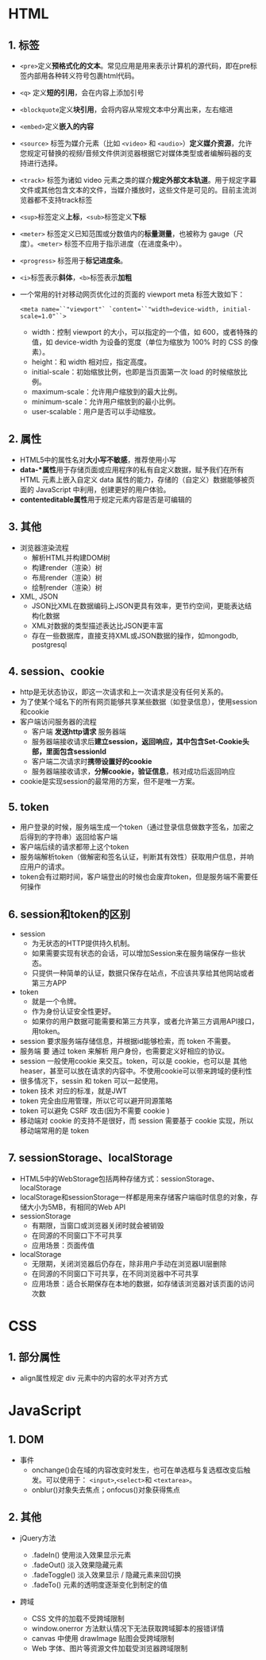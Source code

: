 # HTML

## 1. 标签

- `<pre>`定义**预格式化的文本**。常见应用是用来表示计算机的源代码，即在pre标签内部用各种转义符号包裹html代码。

- `<q>` 定义**短的引用**，会在内容上添加引号

- `<blockquote`定义**块引用**，会将内容从常规文本中分离出来，左右缩进

- `<embed>`定义**嵌入的内容**

- `<source>` 标签为媒介元素（比如 `<video>` 和 `<audio>`）**定义媒介资源**，允许您规定可替换的视频/音频文件供浏览器根据它对媒体类型或者编解码器的支持进行选择。

- `<track>` 标签为诸如 video 元素之类的媒介**规定外部文本轨道**。用于规定字幕文件或其他包含文本的文件，当媒介播放时，这些文件是可见的。目前主流浏览器都不支持track标签

- `<sup>`标签定义**上标**，`<sub>`标签定义**下标**

- `<meter>` 标签定义已知范围或分数值内的**标量测量**，也被称为 gauge（尺度）。`<meter>` 标签不应用于指示进度（在进度条中）。

-  `<progress>` 标签用于**标记进度条**。

- `<i>`标签表示**斜体**，`<b>`标签表示**加粗**

- 一个常用的针对移动网页优化过的页面的 viewport meta 标签大致如下：

  ```
  <meta name=``"viewport"` `content=``"width=device-width, initial-scale=1.0"``>
  ```

  - width：控制 viewport 的大小，可以指定的一个值，如 600，或者特殊的值，如 device-width 为设备的宽度（单位为缩放为 100% 时的 CSS 的像素）。
  - height：和 width 相对应，指定高度。
  - initial-scale：初始缩放比例，也即是当页面第一次 load 的时候缩放比例。
  - maximum-scale：允许用户缩放到的最大比例。
  - minimum-scale：允许用户缩放到的最小比例。
  - user-scalable：用户是否可以手动缩放。

## 2. 属性

- HTML5中的属性名对**大小写不敏感**，推荐使用小写
- **data-*属性**用于存储页面或应用程序的私有自定义数据，赋予我们在所有 HTML 元素上嵌入自定义 data 属性的能力，存储的（自定义）数据能够被页面的 JavaScript 中利用，创建更好的用户体验。
- **contenteditable属性**用于规定元素内容是否是可编辑的

## 3. 其他

- 浏览器渲染流程
  - 解析HTML并构建DOM树
  - 构建render（渲染）树
  - 布局render（渲染）树
  - 绘制render（渲染）树
- XML, JSON
  - JSON比XML在数据编码上JSON更具有效率，更节约空间，更能表达结构化数据
  - XML对数据的类型描述表达比JSON更丰富
  - 存在一些数据库，直接支持XML或JSON数据的操作，如mongodb, postgresql

## 4. session、cookie

- http是无状态协议，即这一次请求和上一次请求是没有任何关系的。
- 为了使某个域名下的所有网页能够共享某些数据（如登录信息），使用session和cookie
- 客户端访问服务器的流程
  - 客户端 **发送http请求** 服务器端
  - 服务器端接收请求后**建立session，返回响应，其中包含Set-Cookie头部，里面包含sessionId**
  - 客户端二次请求时**携带设置好的cookie**
  - 服务器端接收请求，**分解cookie，验证信息**，核对成功后返回响应
- cookie是实现session的最常用的方案，但不是唯一方案。

## 5. token

- 用户登录的时候，服务端生成一个token（通过登录信息做数字签名，加密之后得到的字符串）返回给客户端
- 客户端后续的请求都带上这个token
- 服务端解析token（做解密和签名认证，判断其有效性）获取用户信息，并响应用户的请求。
- token会有过期时间，客户端登出的时候也会废弃token，但是服务端不需要任何操作

## 6. session和token的区别

- session
  - 为无状态的HTTP提供持久机制。
  - 如果需要实现有状态的会话，可以增加Session来在服务端保存一些状态。
  - 只提供一种简单的认证，数据只保存在站点，不应该共享给其他网站或者第三方APP
- token
  - 就是一个令牌。
  - 作为身份认证安全性更好。
  - 如果你的用户数据可能需要和第三方共享，或者允许第三方调用API接口，用token。
- session 要求服务端存储信息，并根据id能够检索，而 token 不需要。
- 服务端 要 通过 token 来解析 用户身份，也需要定义好相应的协议。
- session 一般使用cookie 来交互。token，可以是 cookie，也可以是 其他heaser，甚至可以放在请求的内容中。不使用cookie可以带来跨域的便利性
- 很多情况下，sessin 和 token 可以一起使用。
- token 技术 对应的标准，就是JWT
- token 完全由应用管理，所以它可以避开同源策略
- token 可以避免 CSRF 攻击(因为不需要 cookie )
- 移动端对 cookie 的支持不是很好，而 session 需要基于 cookie 实现，所以移动端常用的是 token

## 7. sessionStorage、localStorage

- HTML5中的WebStorage包括两种存储方式：sessionStorage、localStorage
- localStorage和sessionStorage一样都是用来存储客户端临时信息的对象，存储大小为5MB，有相同的Web API
- sessionStorage
  - 有期限，当窗口或浏览器关闭时就会被销毁
  - 在同源的不同窗口下不可共享
  - 应用场景：页面传值
- localStorage
  - 无限期，关闭浏览器后仍存在，除非用户手动在浏览器UI层删除
  - 在同源的不同窗口下可共享，在不同浏览器中不可共享
  - 应用场景：适合长期保存在本地的数据，如存储该浏览器对该页面的访问次数

# CSS

## 1. 部分属性

- align属性规定 div 元素中的内容的水平对齐方式

# JavaScript

## 1. DOM

- 事件
  - onchange()会在域的内容改变时发生，也可在单选框与复选框改变后触发。可以使用于： `<input>`,`<select>`和 `<textarea>`。
  - onblur()对象失去焦点；onfocus()对象获得焦点

## 2. 其他

- jQuery方法
  - .fadeIn() 使用淡入效果显示元素
  - .fadeOut() 淡入效果隐藏元素
  - .fadeToggle() 淡入效果显示 / 隐藏元素来回切换
  - .fadeTo() 元素的透明度逐渐变化到制定的值

- 跨域
  - CSS 文件的加载不受跨域限制
  - window.onerror 方法默认情况下无法获取跨域脚本的报错详情
  - canvas 中使用 drawImage 贴图会受跨域限制
  - Web 字体、图片等资源文件加载受浏览器跨域限制

